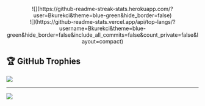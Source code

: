 <p align="Center"
# 💻 Tech Stack:
![C](https://img.shields.io/badge/c-%2300599C.svg?style=for-the-badge&logo=c&logoColor=white) ![C++](https://img.shields.io/badge/c++-%2300599C.svg?style=for-the-badge&logo=c%2B%2B&logoColor=white) ![LINUX](https://img.shields.io/badge/Linux-FCC624?style=for-the-badge&logo=linux&logoColor=black)
# 📊 GitHub Stats:
![](https://github-readme-stats.vercel.app/api?username=Bkurekci&theme=blue-green&hide_border=false&include_all_commits=false&count_private=false)<br/>
![](https://github-readme-streak-stats.herokuapp.com/?user=Bkurekci&theme=blue-green&hide_border=false)<br/>
![](https://github-readme-stats.vercel.app/api/top-langs/?username=Bkurekci&theme=blue-green&hide_border=false&include_all_commits=false&count_private=false&layout=compact)

## 🏆 GitHub Trophies
![](https://github-profile-trophy.vercel.app/?username=Bkurekci&theme=juicyfresh&no-frame=false&no-bg=false&margin-w=4)

---
[![](https://visitcount.itsvg.in/api?id=Bkurekci&icon=0&color=7)](https://visitcount.itsvg.in)

<!-- Proudly created with GPRM ( https://gprm.itsvg.in ) -->
</p>
